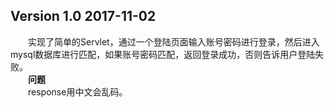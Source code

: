 ## Version 1.0 2017-11-02

&emsp;&emsp;实现了简单的Servlet，通过一个登陆页面输入账号密码进行登录，然后进入mysql数据库进行匹配，如果账号密码匹配，返回登录成功，否则告诉用户登陆失败。  
&emsp;&emsp;<b>问题</b>    
&emsp;&emsp;response用中文会乱码。